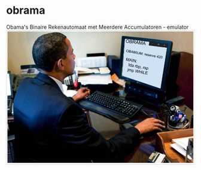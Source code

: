 # obrama
Obama's Binaire Rekenautomaat met Meerdere Accumulatoren - emulator
![alt text](https://github.com/KobeDB/obrama/blob/main/Obrama%20ad.png)
